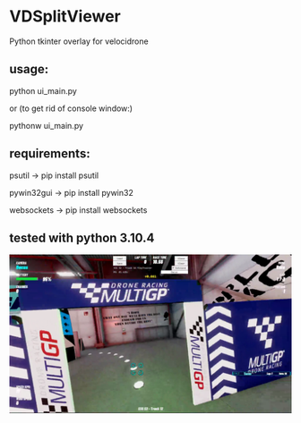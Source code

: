 # VDSplitViewer
Python tkinter overlay for velocidrone

## usage:
python ui_main.py

or (to get rid of console window:)

pythonw ui_main.py

## requirements:
psutil -> pip install psutil

pywin32gui -> pip install pywin32

websockets -> pip install websockets

## tested with python 3.10.4
![alt text](https://github.com/dargust/VDSplitViewer/blob/main/example.png?raw=true)
